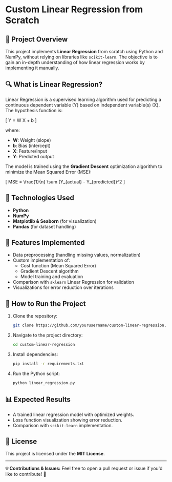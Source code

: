 # Custom Linear Regression from Scratch

## 📌 Project Overview
This project implements **Linear Regression** from scratch using Python and NumPy, without relying on libraries like `scikit-learn`. The objective is to gain an in-depth understanding of how linear regression works by implementing it manually.

## 🔍 What is Linear Regression?
Linear Regression is a supervised learning algorithm used for predicting a continuous dependent variable (Y) based on independent variable(s) (X). The hypothesis function is:

\[
Y = W X + b
\]

where:
- **W**: Weight (slope)
- **b**: Bias (intercept)
- **X**: Feature/input
- **Y**: Predicted output

The model is trained using the **Gradient Descent** optimization algorithm to minimize the Mean Squared Error (MSE):

\[
MSE = \frac{1}{n} \sum (Y_{actual} - Y_{predicted})^2
\]

## 🔧 Technologies Used
- **Python**
- **NumPy**
- **Matplotlib & Seaborn** (for visualization)
- **Pandas** (for dataset handling)

## 📜 Features Implemented
- Data preprocessing (handling missing values, normalization)
- Custom implementation of:
  - Cost function (Mean Squared Error)
  - Gradient Descent algorithm
  - Model training and evaluation
- Comparison with `sklearn` Linear Regression for validation
- Visualizations for error reduction over iterations

## 🚀 How to Run the Project
1. Clone the repository:
   ```bash
   git clone https://github.com/yourusername/custom-linear-regression.git
   ```
2. Navigate to the project directory:
   ```bash
   cd custom-linear-regression
   ```
3. Install dependencies:
   ```bash
   pip install -r requirements.txt
   ```
4. Run the Python script:
   ```bash
   python linear_regression.py
   ```

## 📊 Expected Results
- A trained linear regression model with optimized weights.
- Loss function visualization showing error reduction.
- Comparison with `scikit-learn` implementation.

## 📄 License
This project is licensed under the **MIT License**.

---
**💡 Contributions & Issues:** Feel free to open a pull request or issue if you'd like to contribute! 🚀

